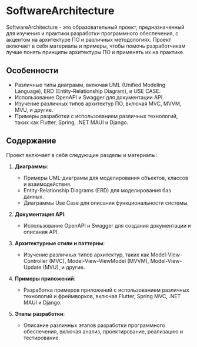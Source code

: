 # SoftwareArchitecture

SoftwareArchitecture - это образовательный проект, предназначенный для изучения и практики разработки программного обеспечения, с акцентом на архитектуре ПО и различных методологиях. Проект включает в себя материалы и примеры, чтобы помочь разработчикам лучше понять принципы архитектуры ПО и применять их на практике.

## Особенности

- Различные типы диаграмм, включая UML (Unified Modeling Language), ERD (Entity-Relationship Diagram), и USE CASE.
- Использование OpenAPI и Swagger для документации API.
- Изучение различных типов архитектур ПО, включая MVC, MVVM, MVU, и другие.
- Примеры разработки с использованием различных технологий, таких как Flutter, Spring, .NET MAUI и Django.

## Содержание

Проект включает в себя следующие разделы и материалы:

1. **Диаграммы**:
    - Примеры UML-диаграмм для моделирования объектов, классов и взаимодействия.
    - Entity-Relationship Diagrams (ERD) для моделирования баз данных.
    - Диаграммы Use Case для описания функциональности системы.

2. **Документация API**:
    - Использование OpenAPI и Swagger для создания документации и описания API.

3. **Архитектурные стили и паттерны**:
    - Изучение различных типов архитектур, таких как Model-View-Controller (MVC), Model-View-ViewModel (MVVM), Model-View-Update (MVU), и другие.

4. **Примеры приложений**:
    - Разработка примеров приложений с использованием различных технологий и фреймворков, включая Flutter, Spring MVC, .NET MAUI и Django.

5. **Этапы разработки**:
    - Описание различных этапов разработки программного обеспечения, включая анализ, проектирование, реализацию и тестирование.
